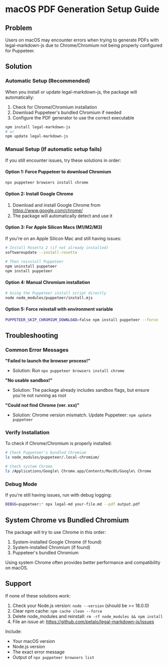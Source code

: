 # macOS PDF Generation Setup Guide

## Problem

Users on macOS may encounter errors when trying to generate PDFs with legal-markdown-js
due to Chrome/Chromium not being properly configured for Puppeteer.

## Solution

### Automatic Setup (Recommended)

When you install or update legal-markdown-js, the package will automatically:

1. Check for Chrome/Chromium installation
2. Download Puppeteer's bundled Chromium if needed
3. Configure the PDF generator to use the correct executable

```bash
npm install legal-markdown-js
# or
npm update legal-markdown-js
```

### Manual Setup (If automatic setup fails)

If you still encounter issues, try these solutions in order:

#### Option 1: Force Puppeteer to download Chromium

```bash
npx puppeteer browsers install chrome
```

#### Option 2: Install Google Chrome

1. Download and install Google Chrome from <https://www.google.com/chrome/>
2. The package will automatically detect and use it

#### Option 3: For Apple Silicon Macs (M1/M2/M3)

If you're on an Apple Silicon Mac and still having issues:

```bash
# Install Rosetta 2 (if not already installed)
softwareupdate --install-rosetta

# Then reinstall Puppeteer
npm uninstall puppeteer
npm install puppeteer
```

#### Option 4: Manual Chromium installation

```bash
# Using the Puppeteer install script directly
node node_modules/puppeteer/install.mjs
```

#### Option 5: Force reinstall with environment variable

```bash
PUPPETEER_SKIP_CHROMIUM_DOWNLOAD=false npm install puppeteer --force
```

## Troubleshooting

### Common Error Messages

**"Failed to launch the browser process!"**

- Solution: Run `npx puppeteer browsers install chrome`

**"No usable sandbox!"**

- Solution: The package already includes sandbox flags, but ensure you're not running as root

**"Could not find Chrome (ver. xxx)"**

- Solution: Chrome version mismatch. Update Puppeteer: `npm update puppeteer`

### Verify Installation

To check if Chrome/Chromium is properly installed:

```bash
# Check Puppeteer's bundled Chromium
ls node_modules/puppeteer/.local-chromium/

# Check system Chrome
ls /Applications/Google\ Chrome.app/Contents/MacOS/Google\ Chrome
```

### Debug Mode

If you're still having issues, run with debug logging:

```bash
DEBUG=puppeteer:* npx legal-md your-file.md --pdf output.pdf
```

## System Chrome vs Bundled Chromium

The package will try to use Chrome in this order:

1. System-installed Google Chrome (if found)
2. System-installed Chromium (if found)
3. Puppeteer's bundled Chromium

Using system Chrome often provides better performance and compatibility on macOS.

## Support

If none of these solutions work:

1. Check your Node.js version: `node --version` (should be >= 18.0.0)
2. Clear npm cache: `npm cache clean --force`
3. Delete node_modules and reinstall: `rm -rf node_modules && npm install`
4. File an issue at: <https://github.com/petalo/legal-markdown-js/issues>

Include:

- Your macOS version
- Node.js version
- The exact error message
- Output of `npx puppeteer browsers list`
